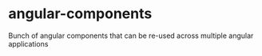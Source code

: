 # angular-components
Bunch of angular components that can be re-used across multiple angular applications
